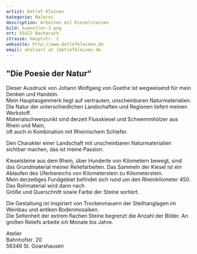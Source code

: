 ```yaml
---
artist: Detlef Kleinen
kategorie: Malerei
description: Arbeiten mit Kieselsteinen
bild: kuenstler-3.png
ort: 55422 Bacharach
strasse: Hauptstr. 1
webseite: http://www.detlefkleinen.de
email: atelier[ at ]detlefkleinen.de  
---
```


## "Die Poesie der Natur“

Dieser Ausdruck von Johann Wolfgang von Goethe ist wegweisend für mein Denken und Handeln.  
Mein Hauptaugenmerk liegt auf vertrauten, unscheinbaren Naturmaterialien.   
Die Natur der unterschiedlichen Landschaften und Regionen liefert meinen Werkstoff.   
Materialschwerpunkt sind derzeit Flusskiesel und Schwemmhölzer aus Rhein und Main,    
oft auch in Kombination mit Rheinischem Schiefer.   

Den Charakter einer Landschaft mit unscheinbaren Naturmaterialien sichtbar machen, das ist meine Passion.

Kieselsteine aus dem Rhein, über Hunderte von Kilometern bewegt, sind das Grundmaterial meiner Reliefarbeiten. Das Sammeln der Kiesel ist ein Ablaufen des Uferbereichs von Kilometerstein zu Kilometerstein.     
Mein derzeitiges Fundgebiet befindet sich rund um den Rheinkilometer 450. Das Rohmaterial wird dann nach   
Größe und Querschnitt sowie Farbe der Steine sortiert.   

Die Gestaltung ist inspiriert von Trockenmauern der Steilhanglagen im Weinbau und antiken Bodenmosaiken.   
Die Seltenheit der extrem flachen Steine begrenzt die Anzahl der Bilder. An großen Reliefs arbeite ich Monate bis Jahre.

Atelier   
Bahnhofstr. 20   
56346 St. Goarshausen  

